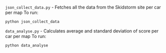 `json_collect_data.py` - Fetches all the data from the Skidstorm site per car per map
To run:
```
python json_collect_data
```

`data_analyse.py` - Calculates average and standard deviation of score per car per map
To run:
```
python data_analyse
```

